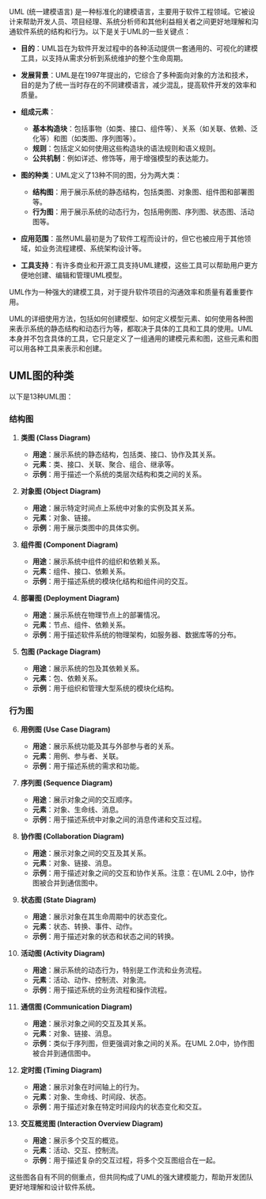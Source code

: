 UML (统一建模语言) 是一种标准化的建模语言，主要用于软件工程领域。它被设计来帮助开发人员、项目经理、系统分析师和其他利益相关者之间更好地理解和沟通软件系统的结构和行为。以下是关于UML的一些关键点：

- **目的**：UML旨在为软件开发过程中的各种活动提供一套通用的、可视化的建模工具，以支持从需求分析到系统维护的整个生命周期。

- **发展背景**：UML是在1997年提出的，它综合了多种面向对象的方法和技术，目的是为了统一当时存在的不同建模语言，减少混乱，提高软件开发的效率和质量。

- **组成元素**：
  - **基本构造块**：包括事物（如类、接口、组件等）、关系（如关联、依赖、泛化等）和图（如类图、序列图等）。
  - **规则**：包括定义如何使用这些构造块的语法规则和语义规则。
  - **公共机制**：例如详述、修饰等，用于增强模型的表达能力。

- **图的种类**：UML定义了13种不同的图，分为两大类：
  - **结构图**：用于展示系统的静态结构，包括类图、对象图、组件图和部署图等。
  - **行为图**：用于展示系统的动态行为，包括用例图、序列图、状态图、活动图等。

- **应用范围**：虽然UML最初是为了软件工程而设计的，但它也被应用于其他领域，如业务流程建模、系统架构设计等。

- **工具支持**：有许多商业和开源工具支持UML建模，这些工具可以帮助用户更方便地创建、编辑和管理UML模型。

UML作为一种强大的建模工具，对于提升软件项目的沟通效率和质量有着重要作用。

UML的详细使用方法，包括如何创建模型、如何定义模型元素、如何使用各种图来表示系统的静态结构和动态行为等，都取决于具体的工具和工具的使用。UML本身并不包含具体的工具，它只是定义了一组通用的建模元素和图，这些元素和图可以用各种工具来表示和创建。

## UML图的种类
以下是13种UML图：

### 结构图

1. **类图 (Class Diagram)**
   - **用途**：展示系统的静态结构，包括类、接口、协作及其关系。
   - **元素**：类、接口、关联、聚合、组合、继承等。
   - **示例**：用于描述一个系统的类层次结构和类之间的关系。

2. **对象图 (Object Diagram)**
   - **用途**：展示特定时间点上系统中对象的实例及其关系。
   - **元素**：对象、链接。
   - **示例**：用于展示类图中的具体实例。

3. **组件图 (Component Diagram)**
   - **用途**：展示系统中组件的组织和依赖关系。
   - **元素**：组件、接口、依赖关系。
   - **示例**：用于描述系统的模块化结构和组件间的交互。

4. **部署图 (Deployment Diagram)**
   - **用途**：展示系统在物理节点上的部署情况。
   - **元素**：节点、组件、依赖关系。
   - **示例**：用于描述软件系统的物理架构，如服务器、数据库等的分布。

5. **包图 (Package Diagram)**
   - **用途**：展示系统的包及其依赖关系。
   - **元素**：包、依赖关系。
   - **示例**：用于组织和管理大型系统的模块化结构。

### 行为图

6. **用例图 (Use Case Diagram)**
   - **用途**：展示系统功能及其与外部参与者的关系。
   - **元素**：用例、参与者、关联。
   - **示例**：用于描述系统的需求和功能。

7. **序列图 (Sequence Diagram)**
   - **用途**：展示对象之间的交互顺序。
   - **元素**：对象、生命线、消息。
   - **示例**：用于描述系统中对象之间的消息传递和交互过程。

8. **协作图 (Collaboration Diagram)**
   - **用途**：展示对象之间的交互及其关系。
   - **元素**：对象、链接、消息。
   - **示例**：用于描述对象之间的交互和协作关系。注意：在UML 2.0中，协作图被合并到通信图中。

9. **状态图 (State Diagram)**
   - **用途**：展示对象在其生命周期中的状态变化。
   - **元素**：状态、转换、事件、动作。
   - **示例**：用于描述对象的状态和状态之间的转换。

10. **活动图 (Activity Diagram)**
    - **用途**：展示系统的动态行为，特别是工作流和业务流程。
    - **元素**：活动、动作、控制流、对象流。
    - **示例**：用于描述系统的业务流程和操作流程。

11. **通信图 (Communication Diagram)**
    - **用途**：展示对象之间的交互及其关系。
    - **元素**：对象、链接、消息。
    - **示例**：类似于序列图，但更强调对象之间的关系。在UML 2.0中，协作图被合并到通信图中。

12. **定时图 (Timing Diagram)**
    - **用途**：展示对象在时间轴上的行为。
    - **元素**：对象、生命线、时间段、状态。
    - **示例**：用于描述对象在特定时间段内的状态变化和交互。

13. **交互概览图 (Interaction Overview Diagram)**
    - **用途**：展示多个交互的概览。
    - **元素**：活动、交互、控制流。
    - **示例**：用于描述复杂的交互过程，将多个交互图组合在一起。

这些图各自有不同的侧重点，但共同构成了UML的强大建模能力，帮助开发团队更好地理解和设计软件系统。